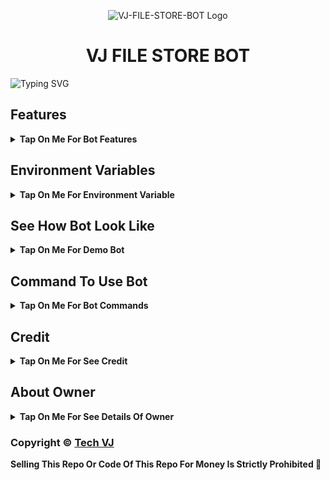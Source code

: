 <p align="center">
  <img src="https://graph.org/file/60e8a622b14796e4448ce.mp4" alt="VJ-FILE-STORE-BOT Logo">
</p>
<h1 align="center">
  VJ FILE STORE BOT
</h1>

![Typing SVG](https://readme-typing-svg.herokuapp.com/?lines=Welcome+To+VJ-FILE-STORE-BOT;A+Highly+Advance+File+Store+Bot;Made+By+Yt-@Tech_VJ!;With+Clone+Feature+Stream/Download+Link;Custom+Url+Shortner+Auto+Delete+Feature;A+Bot+With+Fully+Advanced+Feature!;Must+Give+Credit+To+Tech+VJ;Because+He+Public+The+Paid+Repo;Thank+You!)
</p>

## Features

<b><details><summary>Tap On Me For Bot Features</summary>
 
- [x] Stram Feature Added With Many Player Support
- [x] Custom Url Shortner Support Any User Can Add His Own Shortner
- [x] Batch Support Added, Any User Can Use Batch By Making Bot Admin In His File Store Channel
- [x] Clone Feature Added [ Premium Feature] 
- [x] Auto Delete Feature Added
- [x] Custom Start Message With Picture And Buttons
</b>
</details>

## Environment Variables

<b><details><summary>Tap On Me For Environment Variable</summary>

- `API_ID` : Get From [my.telegram.org](https://my.telegram.org)
- `API_HASH` : Get From [my.telegram.org](https://my.telegram.org)
- `BOT_TOKEN` : Get From [BotFather](https://telegram.me/BotFather)
- `BOT_USERNAME` : Your Bot Username Without @
- `DB_URI` : Mongodb Database Url For Main Bot [Tutorial Watch Here](https://youtu.be/I36_OTWvT2w)
- `CDB_URI` : Mongodb Database Url For Clone Bot [Tutorial Watch Here](https://youtu.be/I36_OTWvT2w)
- `ADMINS` : It mean Admin/Owner Id For Broadcasting Message.
- `LOG_CHANNEL` : Log channel id start with -100xxxxxx
- `BIN_CHANNEL` : Bin channel id start with -100xxxxxx
- `FILE_STORE_CHANNEL` : File Store Channel id start with -100xxxxxx
- `FQDN` : Your Server App Link Without https://
- `AUTO_DELETE` : Time In Minutes
- `AUTO_DELETE_TIME` : Time In Seconds
- `PYTHON_VERSION` : This Variable Is Only For Render, Value IS `3.10.8`
- `PORT` : This Variable Is Only For Render, Value IS `8080`
</b>
</details>

## See How Bot Look Like

<b><details><summary>Tap On Me For Demo Bot</summary></b>

<img src="https://graph.org/file/bb9c59043c52072e8dc93.jpg" alt="Bot Demo">
<img src="https://graph.org/file/295e41dfab93acf42a111.jpg" alt="Bot Demo">
<img src="https://graph.org/file/ccc1b6ab4967a7d155ab8.jpg" alt="Bot Demo">
<img src="https://graph.org/file/75db5257c39436b734b49.jpg" alt="Bot Demo">
<img src="https://graph.org/file/1ce62a17012ed5723aaca.jpg" alt="Bot Demo">
</details>

## Command To Use Bot

<b><details><summary>Tap On Me For Bot Commands</summary>

🖍️ Main Bot Commands :-

- `/start` : By This Command You Can Check Bot Is Alive Or Not
- `/link` : By This Command You Can Generate A Shareable Link Of File By Replying This Command To That File
- `/batch` : By This Command You Can Generate Multiple File Shareable Link At A Time [Use Like This /batch (first post link) (last post link)]
- `/base_site` : By This Command You Can Set Your Url Shortner Domain [Use Like This /base_site domain.com]
- `/api` : By This Command You Can Set Your Url Shortner Api [Use Like This /api (your api key)]
- `/deletecloned` : By This Command You Can Delete Your Cloned Bot [Use Like This /deletecloned (your bot token)]
- `/broadcast` : By Using This Command You Can Broadcast A Message To Your Bot User, Reply This Command To Broadcast Message [Owner Only Command]

🖍️ Clone Bot Commands :- 

- `/start` : By This Command You Can Check Bot Is Alive Or Not
- `/link` : By This Command You Can Generate A Shareable Link Of File By Replying This Command To That File
- `/base_site` : By This Command You Can Set Your Url Shortner Domain [Use Like This /base_site domain.com]
- `/api` : By This Command You Can Set Your Url Shortner Api [Use Like This /api (your api key)]
- `/broadcast` : By Using This Command You Can Broadcast A Message To Your Bot User, Reply This Command To Broadcast Message [Clone Bot Owner Only Command]

</b>
</details>

## Credit

<b><details><summary>Tap On Me For See Credit</summary>

💝 Credit Goes To [Tech VJ](https://telegram.me/Kingvj01)

🖍️ This Code Is Fully Written Or Coded And Public By [Tech VJ](https://telegram.me/Kingvj01) So Don't Forgot To Give Credit

💖 And Thank You So Much To All Who Help In This Journey 💕

Copyright ©️ [Tech VJ](https://telegram.me/Kingvj01)

</b>
</details>

## About Owner 

<b><details><summary>Tap On Me For See Details Of Owner</summary>

- YouTube Channel : [Tech VJ](https://youtube.com/@Tech_VJ)
- Telegram Channel : [VJ Botz](https://telegram.me/VJ_Botz)
- Contact Link : [King VJ](https://telegram.me/Kingvj01)
- Instagram Id Link : [Tech VJ](https://instagram.com/tech.vj)

</b>
</details>


### Copyright ©️ [Tech VJ](https://telegram.me/Kingvj01)

<b>Selling This Repo Or Code Of This Repo For Money Is Strictly Prohibited 🚫</b>


